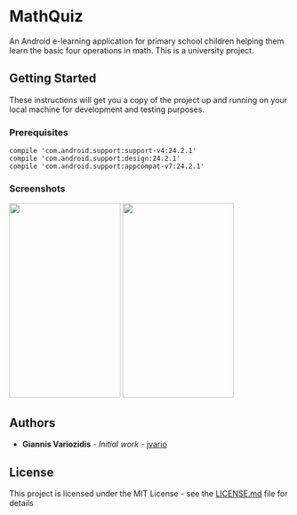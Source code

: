 # MathQuiz
An Android e-learning application for primary school children helping them learn  the basic four operations in math. This is a university project.

## Getting Started
These instructions will get you a copy of the project up and running on your local machine for development and testing purposes.

### Prerequisites
```
compile 'com.android.support:support-v4:24.2.1'
compile 'com.android.support:design:24.2.1'
compile 'com.android.support:appcompat-v7:24.2.1'
```

### Screenshots
<img src="https://user-images.githubusercontent.com/19184453/80913611-8f568900-8d4e-11ea-9fe7-9a2ecfa9ae2a.png" width="200" height="350"> <img src="https://user-images.githubusercontent.com/19184453/80913624-a4cbb300-8d4e-11ea-948e-753f4c9480ee.png" width="200" height="350" />


## Authors

* **Giannis Variozidis** - *Initial work* - [jvario](https://github.com/jvario)

## License
This project is licensed under the MIT License - see the [LICENSE.md](LICENSE.md) file for details


